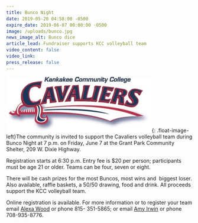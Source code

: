```yaml
---
title: Bunco Night
date: 2019-05-20 04:58:00 -0500
expire_date: 2019-06-07 00:00:00 -0500
image: /uploads/bunco.jpg
news_image_alt: Bunco dice
article_lead: Fundraiser supports KCC volleyball team
video_content: false
video_link:
press_release: false
---
```


![](/uploads/cavaliers-color.jpg){: .float-image-left}The community is invited to support the Cavaliers volleyball team during Bunco Night at 7 p.m. on Friday, June 7 at the Grant Park Community Shelter, 209 W. Dixie Highway.

Registration starts at 6:30 p.m. Entry fee is $20 per person; participants must be age 21 or older. Teams can be four, seven or eight.

There will be cash prizes for the most Buncos, most wins and &nbsp;biggest loser. Also available, raffle baskets, a 50/50 drawing, food and drink. All proceeds support the KCC volleyball team.

Online registration is available. For more information or to register your team email [Alexa Wood](mailto:amwood@kcc.edu) or phone 815- 351-5865; or email [Amy Irwin](mailto:amyirwin1978@gmail.com) or phone 708-935-8776.

&nbsp;